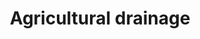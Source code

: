 ---
title: Agricultural drainage
longTitle: 'Agricultural drainage'
tags:
- gccommon
usedFor:
- "[[Drainage]]"
---